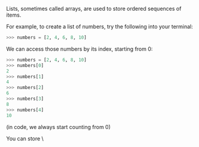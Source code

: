 

Lists, sometimes called arrays, are used to store ordered sequences of items.

For example, to create a list of numbers, try the following into your terminal:

```python
>>> numbers = [2, 4, 6, 8, 10]
```

We can access those numbers by its index, starting from 0:

```python
>>> numbers = [2, 4, 6, 8, 10]
>>> numbers[0]
2
>>> numbers[1]
4
>>> numbers[2]
6
>>> numbers[3]
8
>>> numbers[4]
10
```

(in code, we always start counting from 0)

You can store \
